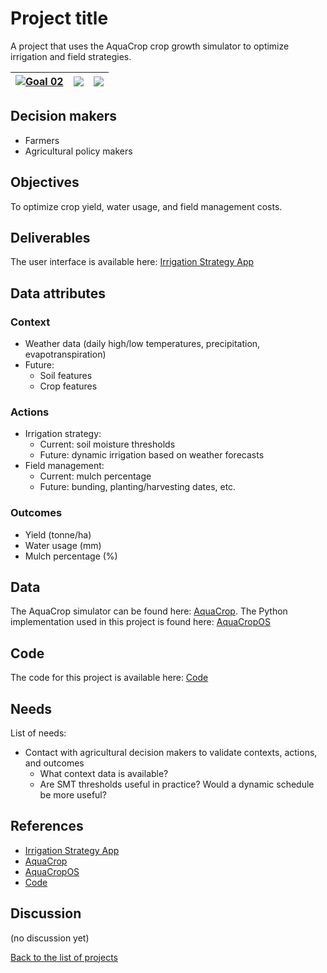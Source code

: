# Project title

<!-- Describe the project in one sentence, e.g. A project that... -->
A project that uses the AquaCrop crop growth simulator to optimize irrigation and field strategies.

<!-- Note: using reference-style links to let Jekyll's relative links
convert them to .html in GitHub pages -->
[goal_02_link]: ../goals/goal_02.md

<!-- Insert SDG Icons and links-->
| [![Goal 02](../images/sdgs/E-WEB-Goal-02.png)][goal_02_link] | ![](../images/sdgs/empty.png) | ![](../images/sdgs/empty.png) |
|--------------------------------------------------------------|--------------------------------------------------------------|-------------------------------|

## Decision makers

<!-- List decision makers that could use this project-->
- Farmers
- Agricultural policy makers

## Objectives

<!-- Describe the objectives of the project in one sentence -->
To optimize crop yield, water usage, and field management costs.

## Deliverables

<!-- Provide links to the deliverables of the project -->
<!-- For instance, a link to the interactive application -->
The user interface is available here: [Irrigation Strategy App](https://irrigation-strategy.streamlit.app/)

## Data attributes

### Context

<!-- Describe the situation decision makers are in when then have to make a decision -->

- Weather data (daily high/low temperatures, precipitation, evapotranspiration)
- Future:
    - Soil features
    - Crop features

### Actions

<!-- Describe what the decision makers can do achieve their objectives -->

- Irrigation strategy:
    - Current: soil moisture thresholds
    - Future: dynamic irrigation based on weather forecasts
- Field management:
    - Current: mulch percentage
    - Future: bunding, planting/harvesting dates, etc.

### Outcomes

<!-- Describe the metrics decision makers are trying to optimize, on which they are evaluated -->

- Yield (tonne/ha)
- Water usage (mm)
- Mulch percentage (%)

## Data

<!-- Describe the data that is used to evaluate the decisions -->
The AquaCrop simulator can be found here: [AquaCrop](https://www.fao.org/aquacrop/en/).
The Python implementation used in this project is found here: [AquaCropOS](https://github.com/aquacropos/aquacrop)

## Code

<!-- Point to the repo that contains the code -->
The code for this project is available here: [Code](https://github.com/Project-Resilience/praise)

## Needs
<!-- What kind of help is currently needed for this project? -->

List of needs:
- Contact with agricultural decision makers to validate contexts, actions, and outcomes
    - What context data is available?
    - Are SMT thresholds useful in practice? Would a dynamic schedule be more useful?

## References

<!-- Provide a list of references or other resources used in the project -->
- [Irrigation Strategy App](https://irrigation-strategy.streamlit.app/)
- [AquaCrop](https://www.fao.org/aquacrop/en/)
- [AquaCropOS](https://github.com/aquacropos/aquacrop)
- [Code](https://github.com/Project-Resilience/praise)

## Discussion

<!-- Provide a link to a space for discussion or comments -->
(no discussion yet)

[Back to the list of projects](../README.md)
